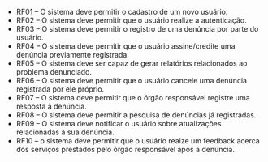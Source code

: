 - RF01 – O sistema deve permitir o cadastro de um novo usuário.
- RF02 – O sistema deve permitir que o usuário realize a autenticação.
- RF03 – O sistema deve permitir o registro de uma denúncia por parte do usuário.
- RF04 – O sistema deve permitir que o usuário assine/credite uma denúncia previamente registrada.
- RF05 – O sistema deve ser capaz de gerar relatórios relacionados ao problema denunciado.
- RF06 – O sistema deve permitir que o usuário cancele uma denúncia registrada por ele próprio.
- RF07 – O sistema deve permitir que o órgão responsável registre uma resposta à denúncia.
- RF08 – O sistema deve permitir a pesquisa de denúncias já registradas.
- RF09 – O sistema deve notificar o usuário sobre atualizações relacionadas à sua denúncia.
- RF10 – o sistema deve permitir que o usuário reaize um feedback acerca dos serviços prestados pelo órgão responsável após a denúncia. 
